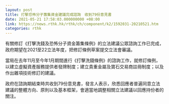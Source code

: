 ```yaml
---
layout: post
title: 打擊恐怖分子籌集資金建議完成諮詢　收到79份意見書
date: 2021-05-21 17:58:03.000000000 +08:00
link: https://news.rthk.hk/rthk/ch/component/k2/1592031-20210521.htm
categories: rthk
---
```


有關修訂《打擊洗錢及恐怖分子資金籌集條例》的立法建議公眾諮詢工作已完成，政府期望在2021至22立法年度，把修訂條例草案提交立法會審議。

當局在去年11月至今年1月期間進行《打擊洗錢條例》的諮詢工作，就修訂條例，以建立虛擬資產服務提供者發牌制度；建立貴重金屬及寶石交易商註冊制度；以及作出雜項技術修訂的建議。

政府在諮詢期結束時共收到79份意見書，發言人表示，欣悉回應者普遍同意立法建議的整體方向、原則以及基本框架，會適當地調整相關立法建議以回應持份者的關注。
